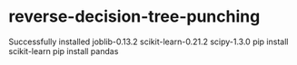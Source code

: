 # reverse-decision-tree-punching
Successfully installed joblib-0.13.2 scikit-learn-0.21.2 scipy-1.3.0
pip install scikit-learn
pip install pandas
